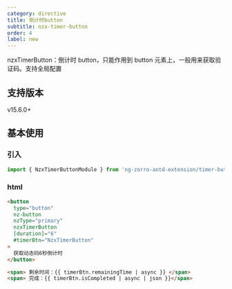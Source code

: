 ```yaml
---
category: directive
title: 倒计时button
subtitle: nzx-timer-button
order: 4
label: new
---
```


nzxTimerButton：倒计时 button，只能作用到 button 元素上，一般用来获取验证码。支持全局配置

## 支持版本

<label type="success">v15.6.0+</label>

## 基本使用

### 引入

```typescript
import { NzxTimerButtonModule } from 'ng-zorro-antd-extension/timer-button';
```

### html

```html
<button
  type="button"
  nz-button
  nzType="primary"
  nzxTimerButton
  [duration]="6"
  #timerBtn="NzxTimerButton"
>
  获取动态码6秒倒计时
</button>

<span> 剩余时间：{{ timerBtn.remainingTime | async }} </span>
<span> 完成：{{ timerBtn.isCompleted | async | json }}</span>
```

